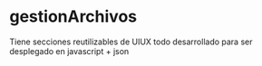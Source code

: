 # gestionArchivos
Tiene secciones reutilizables de UIUX 
todo desarrollado para ser desplegado en javascript + json

